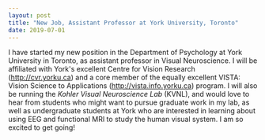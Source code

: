 ```yaml
---
layout: post
title: "New Job, Assistant Professor at York University, Toronto"
date: 2019-07-01
---
```


I have started my new position in the Department of Psychology at York University in Toronto, as assistant professor in Visual Neuroscience. I will be affiliated with York's excellent Centre for Vision Research (http://cvr.yorku.ca) and a core member of the equally excellent VISTA: Vision Science to Applications (http://vista.info.yorku.ca) program. I will also be running the *Kohler Visual Neuroscience Lab* (KVNL), and would love to hear from students who might want to pursue graduate work in my lab, as well as undergraduate students at York who are interested in learning about using EEG and functional MRI to study the human visual system. I am so excited to get going! 